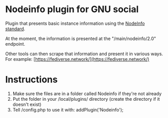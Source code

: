 # Nodeinfo plugin for GNU social

Plugin that presents basic instance information using the [NodeInfo standard](http://nodeinfo.diaspora.software/).

At the moment, the information is presented at the "/main/nodeinfo/2.0" endpoint.

Other tools can then scrape that information and present it in various ways. For example: [https://fediverse.network/](https://fediverse.network/)

# Instructions

1. Make sure the files are in a folder called Nodeinfo if they're not already
2. Put the folder in your /local/plugins/ directory (create the directory if it doesn't exist)
3. Tell /config.php to use it with: addPlugin('Nodeinfo');

